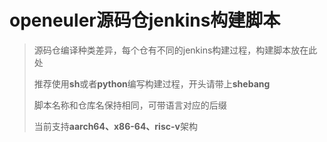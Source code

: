 # openeuler源码仓jenkins构建脚本

> 源码仓编译种类差异，每个仓有不同的jenkins构建过程，构建脚本放在此处
>
> 推荐使用**sh**或者**python**编写构建过程，开头请带上**shebang**
>
> 脚本名称和仓库名保持相同，可带语言对应的后缀
>
> 当前支持**aarch64、x86-64、risc-v**架构
    
